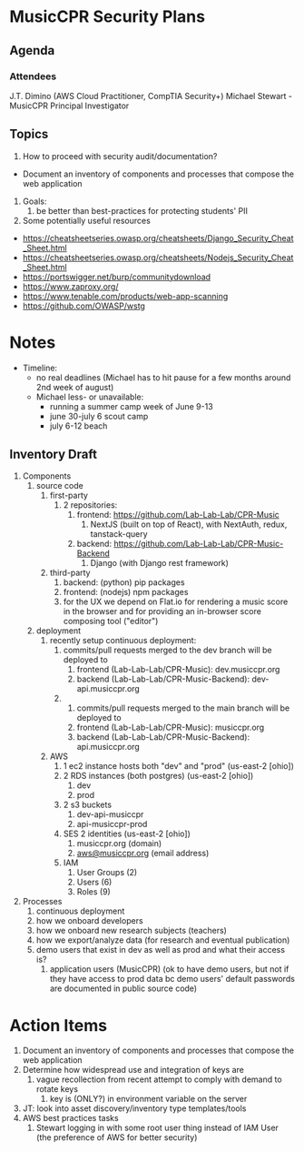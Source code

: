 # MusicCPR Security Plans

## Agenda

### Attendees
J.T. Dimino (AWS Cloud Practitioner, CompTIA Security+)
Michael Stewart - MusicCPR Principal Investigator

## Topics
1. How to proceed with security audit/documentation?
  * Document an inventory of components and processes that compose the web application
1. Goals:
   1. be better than best-practices for protecting students' PII
2. Some potentially useful resources
* https://cheatsheetseries.owasp.org/cheatsheets/Django_Security_Cheat_Sheet.html 
* https://cheatsheetseries.owasp.org/cheatsheets/Nodejs_Security_Cheat_Sheet.html
* https://portswigger.net/burp/communitydownload 
* https://www.zaproxy.org/ 
* https://www.tenable.com/products/web-app-scanning
* https://github.com/OWASP/wstg

# Notes

* Timeline: 
  * no real deadlines (Michael has to hit pause for a few months around 2nd week of august)
  * Michael less- or unavailable:
    * running a summer camp week of June 9-13
    * june 30-july 6 scout camp
    * july 6-12 beach

## Inventory Draft
1. Components
   1. source code
      1. first-party
         1. 2 repositories: 
            1. frontend: https://github.com/Lab-Lab-Lab/CPR-Music
               1. NextJS (built on top of React), with NextAuth, redux, tanstack-query
            2. backend: https://github.com/Lab-Lab-Lab/CPR-Music-Backend
               1. Django (with Django rest framework)
      2. third-party
         1. backend: (python) pip packages
         2. frontend: (nodejs) npm packages
         3. for the UX we depend on Flat.io for rendering a music score in the browser and for providing an in-browser score composing tool ("editor")
   2. deployment
      1. recently setup continuous deployment: 
         1. commits/pull requests merged to the dev branch will be deployed to 
            1. frontend (Lab-Lab-Lab/CPR-Music): dev.musiccpr.org
            2. backend (Lab-Lab-Lab/CPR-Music-Backend): dev-api.musiccpr.org
         2. 1. commits/pull requests merged to the main branch will be deployed to 
            1. frontend (Lab-Lab-Lab/CPR-Music): musiccpr.org
            2. backend (Lab-Lab-Lab/CPR-Music-Backend): api.musiccpr.org
      2. AWS
         1. 1 ec2 instance hosts both "dev" and "prod" (us-east-2 [ohio])
         2. 2 RDS instances (both postgres) (us-east-2 [ohio])
            1. dev
            2. prod
         3. 2 s3 buckets 
            1. dev-api-musiccpr
            2. api-musiccpr-prod
         4. SES 2 identities (us-east-2 [ohio])
            1. musiccpr.org (domain)
            2. aws@musiccpr.org (email address)
         5. IAM
            1. User Groups (2)
            2. Users (6)
            3. Roles (9)
2. Processes
   1. continuous deployment
   2. how we onboard developers
   3. how we onboard new research subjects (teachers)
   4. how we export/analyze data (for research and eventual publication)
   5. demo users that exist in dev as well as prod and what their access is?
      1. application users (MusicCPR) (ok to have demo users, but not if they have access to prod data bc demo users' default passwords are documented in public source code)

# Action Items
1. Document an inventory of components and processes that compose the web application
2. Determine how widespread use and integration of keys are
   1. vague recollection from recent attempt to comply with demand to rotate keys
      1. key is (ONLY?) in environment variable on the server
3. JT: look into asset discovery/inventory type templates/tools
4. AWS best practices tasks
   1. Stewart logging in with some root user thing instead of IAM User (the preference of AWS for better security) 
